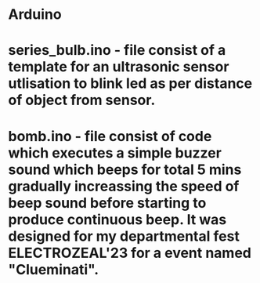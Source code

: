 # Arduino
# series_bulb.ino - file consist of a template for an ultrasonic sensor utlisation to blink led as per distance of object from sensor.

# bomb.ino - file consist of code which executes a simple buzzer sound which beeps for total 5 mins gradually increassing the speed of beep sound before starting to produce continuous beep. It was designed for my departmental fest ELECTROZEAL'23 for  a event named "Clueminati".
